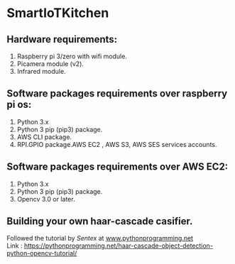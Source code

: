 # SmartIoTKitchen
## Hardware requirements:
1. Raspberry pi 3/zero with wifi module.
2. Picamera module (v2).
3. Infrared module.


## Software packages requirements over raspberry pi os:
1. Python 3.x
2. Python 3 pip (pip3) package.
3. AWS CLI package.
4. RPI.GPIO package.AWS EC2 , AWS S3, AWS SES services accounts.

## Software packages requirements over AWS EC2:
1. Python 3.x
2. Python 3 pip (pip3) package.
3. Opencv 3.0 or later.

## Building your own haar-cascade casifier.
Followed the tutorial by *Sentex* at www.pythonprogramming.net <br />
Link : https://pythonprogramming.net/haar-cascade-object-detection-python-opencv-tutorial/

